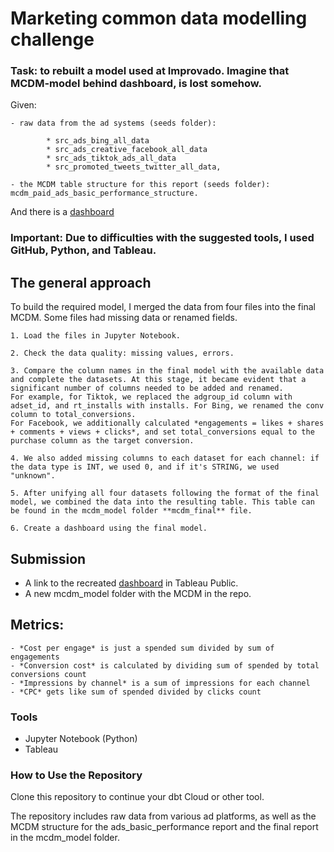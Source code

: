 # Marketing common data modelling challenge
	

### Task: to rebuilt a model used at Improvado. Imagine that MCDM-model behind dashboard, is lost somehow.
Given:
 
	- raw data from the ad systems (seeds folder): 
 
    		* src_ads_bing_all_data
    		* src_ads_creative_facebook_all_data
    		* src_ads_tiktok_ads_all_data
    		* src_promoted_tweets_twitter_all_data,
      
	- the MCDM table structure for this report (seeds folder): mcdm_paid_ads_basic_performance_structure. 
 
 And there is a [dashboard](https://lookerstudio.google.com/reporting/fa668749-b82f-41a8-a12e-f7d9c0733b57/page/tEnnC)

### Important: Due to difficulties with the suggested tools, I used GitHub, Python, and Tableau.

## The general approach

To build the required model, I merged the data from four files into the final MCDM. Some files had missing data or renamed fields.

    1. Load the files in Jupyter Notebook.
    
    2. Check the data quality: missing values, errors.
    
    3. Compare the column names in the final model with the available data and complete the datasets. At this stage, it became evident that a significant number of columns needed to be added and renamed.
    For example, for Tiktok, we replaced the adgroup_id column with adset_id, and rt_installs with installs. For Bing, we renamed the conv column to total_conversions.
    For Facebook, we additionally calculated *engagements = likes + shares + comments + views + clicks*, and set total_conversions equal to the purchase column as the target conversion.
    
    4. We also added missing columns to each dataset for each channel: if the data type is INT, we used 0, and if it's STRING, we used "unknown".
    
    5. After unifying all four datasets following the format of the final model, we combined the data into the resulting table. This table can be found in the mcdm_model folder **mcdm_final** file.
    
    6. Create a dashboard using the final model.

## Submission
-   A link to the recreated [dashboard](https://public.tableau.com/app/profile/marina1319/viz/Adsperformance/adsperformance?publish=yes) in Tableau Public.
-   A new mcdm_model folder with the MCDM in the repo.

## Metrics:
	- *Cost per engage* is just a spended sum divided by sum of engagements
	- *Conversion cost* is calculated by dividing sum of spended by total conversions count
	- *Impressions by channel* is a sum of impressions for each channel
	- *CPC* gets like sum of spended divided by clicks count

### Tools
-   Jupyter Notebook (Python)
-   Tableau


### How to Use the Repository
Clone this repository to continue your dbt Cloud or other tool.

The repository includes raw data from various ad platforms, as well as the MCDM structure for the ads_basic_performance report and the final report in the mcdm_model folder.

